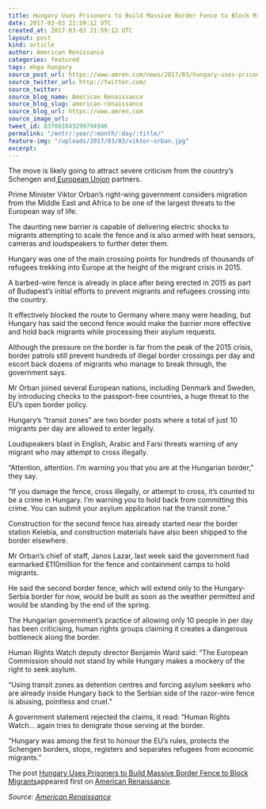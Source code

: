 ```yaml
---
title: Hungary Uses Prisoners to Build Massive Border Fence to Block Migrants
date: 2017-03-03 21:59:12 UTC
created_at: 2017-03-03 21:59:12 UTC
layout: post
kind: article
author: American Renissance
categories: featured
tags: mhga hungary
source_post_url: https://www.amren.com/news/2017/03/hungary-uses-prisoners-build-massive-border-fence-block-migrants/
source_twitter_url: http://twitter.com/
source_twitter: 
source_blog_name: American Renaissance
source_blog_slug: american-renaissance
source_blog_url: https://www.amren.com
source_image_url: 
tweet_id: 837801043299794946
permalink: "/mntr/:year/:month/:day/:title/"
feature-img: "/uploads/2017/03/03/viktor-orban.jpg"
excerpt: 
---
```

The move is likely going to attract severe criticism from the country’s Schengen and[ European Union](http://www.express.co.uk/latest/european-union) partners.

Prime Minister Viktor Orban’s right-wing government considers migration from the Middle East and Africa to be one of the largest threats to the European way of life.

The daunting new barrier is capable of delivering electric shocks to migrants attempting to scale the fence and is also armed with heat sensors, cameras and loudspeakers to further deter them.

Hungary was one of the main crossing points for hundreds of thousands of refugees trekking into Europe at the height of the migrant crisis in 2015.

A barbed-wire fence is already in place after being erected in 2015 as part of Budapest’s initial efforts to prevent migrants and refugees crossing into the country.

It effectively blocked the route to Germany where many were heading, but Hungary has said the second fence would make the barrier more effective and hold back migrants while processing their asylum requests.

Although the pressure on the border is far from the peak of the 2015 crisis, border patrols still prevent hundreds of illegal border crossings per day and escort back dozens of migrants who manage to break through, the government says.

Mr Orban joined several European nations, including Denmark and Sweden, by introducing checks to the passport-free countries, a huge threat to the EU’s open border policy.

Hungary’s “transit zones” are two border posts where a total of just 10 migrants per day are allowed to enter legally.

Loudspeakers blast in English, Arabic and Farsi threats warning of any migrant who may attempt to cross illegally.

“Attention, attention. I’m warning you that you are at the Hungarian border,” they say.

“If you damage the fence, cross illegally, or attempt to cross, it’s counted to be a crime in Hungary. I’m warning you to hold back from committing this crime. You can submit your asylum application nat the transit zone.”

Construction for the second fence has already started near the border station Kelebia, and construction materials have also been shipped to the border elsewhere.

Mr Orban’s chief of staff, Janos Lazar, last week said the government had earmarked £110million for the fence and containment camps to hold migrants.

He said the second border fence, which will extend only to the Hungary-Serbia border for now, would be built as soon as the weather permitted and would be standing by the end of the spring.

The Hungarian government’s practice of allowing only 10 people in per day has been criticising, human rights groups claiming it creates a dangerous bottleneck along the border.

Human Rights Watch deputy director Benjamin Ward said: “The European Commission should not stand by while Hungary makes a mockery of the right to seek asylum.

“Using transit zones as detention centres and forcing asylum seekers who are already inside Hungary back to the Serbian side of the razor-wire fence is abusing, pointless and cruel.”

A government statement rejected the claims, it read: “Human Rights Watch… again tries to denigrate those serving at the border.

“Hungary was among the first to honour the EU’s rules, protects the Schengen borders, stops, registers and separates refugees from economic migrants.”

The post [Hungary Uses Prisoners to Build Massive Border Fence to Block Migrants](https://www.amren.com/news/2017/03/hungary-uses-prisoners-build-massive-border-fence-block-migrants/)appeared first on [American Renaissance](https://www.amren.com).

_Source: [American Renaissance](https://www.amren.com)_